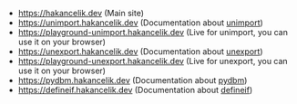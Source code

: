 - https://hakancelik.dev (Main site)
- https://unimport.hakancelik.dev (Documentation about
  [unimport](https://github.com/hakancelikdev/unimport))
- https://playground-unimport.hakancelik.dev (Live for unimport, you can use it on your
  browser)
- https://unexport.hakancelik.dev (Documentation about
  [unexport](https://github.com/hakancelikdev/unexport))
- https://playground-unexport.hakancelik.dev (Live for unexport, you can use it on your
  browser)
- https://pydbm.hakancelik.dev (Documentation about
  [pydbm](https://github.com/hakancelikdev/pydbm))
- https://defineif.hakancelik.dev (Documentation about
  [defineif](https://github.com/hakancelikdev/definif))
